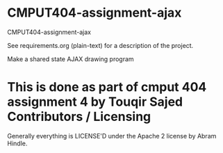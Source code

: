 CMPUT404-assignment-ajax
==============================

CMPUT404-assignment-ajax

See requirements.org (plain-text) for a description of the project.

Make a shared state AJAX drawing program

This is done as part of cmput 404 assignment 4 by Touqir Sajed
Contributors / Licensing
========================

Generally everything is LICENSE'D under the Apache 2 license by Abram Hindle.


